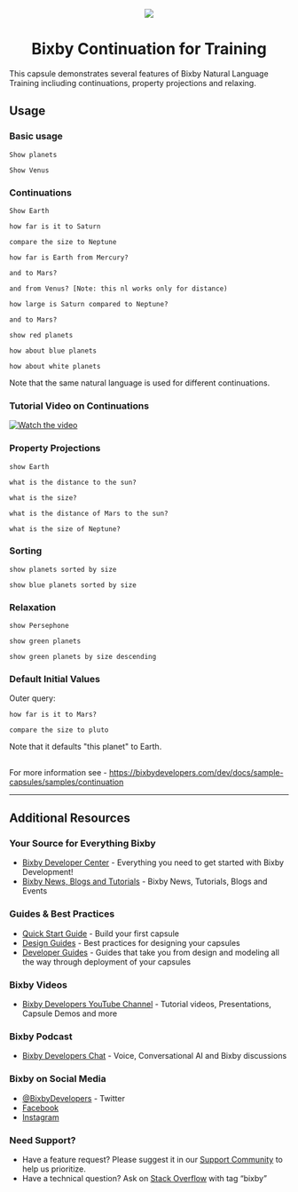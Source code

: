 <p align="Center">
  <img src="https://bixbydevelopers.com/dev/docs-assets/resources/dev-guide/bixby_logo_github-11221940070278028369.png">
  <br/>
  <h1 align="Center">Bixby Continuation for Training</h1>
</p>

This capsule demonstrates several features of Bixby Natural Language Training incliuding continuations, property projections and relaxing.

## Usage

### Basic usage

```
Show planets
```

```
Show Venus
```

### Continuations
```
Show Earth

how far is it to Saturn

compare the size to Neptune
```

```
how far is Earth from Mercury?

and to Mars?

and from Venus? [Note: this nl works only for distance)
```

```
how large is Saturn compared to Neptune?

and to Mars?
```

```
show red planets

how about blue planets

how about white planets
```

Note that the same natural language is used for different continuations.


### Tutorial Video on Continuations
[![Watch the video](https://i.ytimg.com/vi/fY40KibuE5Y/hqdefault.jpg)](https://youtu.be/fY40KibuE5Y)

### Property Projections

```
show Earth

what is the distance to the sun?

what is the size?

what is the distance of Mars to the sun?

what is the size of Neptune?
```

### Sorting
```
show planets sorted by size

show blue planets sorted by size
```

### Relaxation
```
show Persephone

show green planets

show green planets by size descending
```

### Default Initial Values

Outer query:
```
how far is it to Mars?

compare the size to pluto
```
Note that it defaults "this planet" to Earth.

##

For more information see - https://bixbydevelopers.com/dev/docs/sample-capsules/samples/continuation

---

## Additional Resources

### Your Source for Everything Bixby
* [Bixby Developer Center](http://bixbydevelopers.com) - Everything you need to get started with Bixby Development!
* [Bixby News, Blogs and Tutorials](https://bixby.developer.samsung.com/) - Bixby News, Tutorials, Blogs and Events

### Guides & Best Practices
* [Quick Start Guide](https://bixbydevelopers.com/dev/docs/get-started/quick-start) - Build your first capsule
* [Design Guides](https://bixbydevelopers.com/dev/docs/dev-guide/design-guides) - Best practices for designing your capsules
* [Developer Guides](https://bixbydevelopers.com/dev/docs/dev-guide/developers) - Guides that take you from design and modeling all the way through deployment of your capsules

### Bixby Videos
* [Bixby Developers YouTube Channel](https://www.youtube.com/c/bixbydevelopers) - Tutorial videos, Presentations, Capsule Demos and more

### Bixby Podcast
* [Bixby Developers Chat](http://bixbydev.buzzsprout.com/) - Voice, Conversational AI and Bixby discussions 

### Bixby on Social Media
* [@BixbyDevelopers](https://twitter.com/bixbydevelopers) - Twitter
* [Facebook](https://facebook.com/BixbyDevelopers)
* [Instagram](https://www.instagram.com/bixbydevelopers/)

### Need Support?
* Have a feature request? Please suggest it in our [Support Community](https://support.bixbydevelopers.com/hc/en-us/community/topics/360000183273-Feature-Requests) to help us prioritize.
* Have a technical question? Ask on [Stack Overflow](https://stackoverflow.com/questions/tagged/bixby) with tag “bixby”

